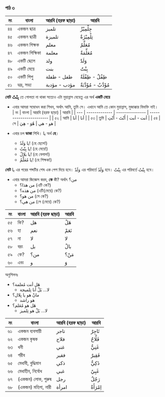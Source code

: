 ### পাঠ ৩

| নং  | বাংলা         | আরবি (হরফ ছাড়া) | আরবি                    |
| --- | ------------- | --------------- | ----------------------- |
| ৪৪  | একজন ছাত্র    | تلميز           | جِلْمِيْزٌ              |
| ৪৫  | একজন ছাত্রী   | تلميزة          | تِلْمِيْزَةٌ            |
| ৪৬  | একজন শিক্ষক   | معلم            | مُعَلَّمٌ               |
| ৪৭  | একজন শিক্ষিকা | معلمة           | مُعَلِّمَةٌ             |
| ৪৮  | একটি ছেলে     | ولد             | وَلَدٌ                  |
| ৪৯  | একটি মেয়ে     | بنت             | بِنْتٌ                  |
| ৫০  | একটি শিশু     | طفل - طفلة      | طِفْلٌ - طِفْلَةٌ       |
| ৫১  | ভদ্র, সভ্য    | مؤدب - مؤدبة    | مُؤَدَّبٌ - مُؤَدَّبَةٌ |

**নোট** **بِنْتٌ** তে গোলতা না থাকা সত্যেও এটা মুয়ান্নাস যেহেতু এর অর্থ **একটি মেয়ে**

- এবার আমরা সম্বোধন করা শিখব, অর্থাৎ আমি, তুমি সে। এখানে আমি তে কোন মুয়ান্নাস, মুজাক্কার বিভক্তি নাই।
  | নং | বাংলা | আরবি (হরফ ছাড়া) | আরবি |
  | --- | ------------- | --------------- | ----------------------- |
  | ৫২ | আমি | أنا | أنا |
  | ৫৩ | তুমি | أنت - أنت | أَنْتَ - أَنْتِ |
  | ৫৪ | সে | هو - هي | هُوَ - هِيَ |

- এবার চল **ডাকা** শিখি। يا অর্থ **হে**।
  - يا وَلَدُ! (হে ছেলে!)
  - يا بِنْتُ! (হে মেয়ে!)
  - يا بلالُ! (হে বেলাল!)
  - يا مُعَلِّمُ! (হে শিক্ষক!)

**নোট** يا এর পরের শব্দটির শেষ এক পেশ দিয়ে হবে। وَلَدٌ এর পরিবর্তে وَلَدُ হবে। بِنْتٌ এর পরিবর্তে بِنْتُ হবে।

- এবার আমরা জিজ্ঞেস করব, **কে** কী? অর্থাৎ من؟
  - من هذا؟ (এটি কে?)
  - من هذه؟ (এটি(মেয়ে) কে?)
  - من هو؟ (সে কে?)
  - من هي؟ (সে (মেয়ে) কে?)

| নং  | বাংলা | আরবি (হরফ ছাড়া) | আরবি   |
| --- | ----- | --------------- | ------ |
| ৫৫  | কি?   | هل              | هَلْ   |
| ৫৬  | হা    | نعم             | نَعَمْ |
| ৫৭  | না    | لا              | لا     |
| ৫৮  | বরং   | بل              | بالْ   |
| ৫৯  | কে?   | من؟             | مَنْ؟  |
| ৬০  | এবং   | و               | وَ     |

অনুশিলনঃ

- هَل أنت مُعلمة؟
  - لا... بَلْ أنا تِلميجة
- مانْ هو يا بِلال؟
  - هو راشد
- هَل هو مُعَلم؟
  - لا... بَلْ هو تِلميز

| নং  | বাংলা              | আরবি (হরফ ছাড়া) | আরবি       |
| --- | ------------------ | --------------- | ---------- |
| ৬১  | একজন ব্যবসায়ী      | تاجر            | تَاجِرٌ    |
| ৬২  | একজন কৃষক          | فلاح            | فَلَّاحٌ   |
| ৬৩  | ধনী                | غني             | غَنِيٌّ    |
| ৬৪  | গরীব               | فقير            | فَقِيرٌ    |
| ৬৫  | মেধাবী, বুদ্ধিমান  | ذكي             | ذَكِيٌّ    |
| ৬৬  | মেধাহীন, নির্বোধ   | غبي             | غَبِيٌ     |
| ৬৭  | (একজন) লোক, পুরুষ  | رجل             | رَجُلٌ     |
| ৬৮  | (একজন) মহিলা, নারী | امرأة           | اِمْرَأَةٌ |
